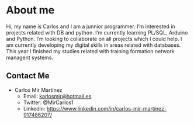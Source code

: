 # About me
Hi, my name is Carlos and I am a junnior programmer. I’m interested in projects related with DB and python.
I’m currently learning PL/SQL, Arduino and Python. I’m looking to collaborate on all projects which I could help.
I am currently developing my digital skills in areas related with databases. This year I finished my studies related
with training formation network managent systems.

## Contact Me
* Carlos Mir Martínez
  * Email: karlosmir@hotmail.es
  * Twitter: @MirCarlos1
  * Linkedin: https://www.linkedin.com/in/carlos-mir-martínez-917486207/
